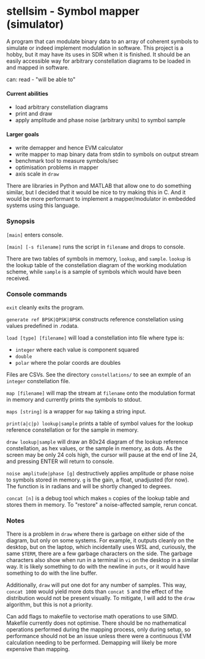 # stellsim - Symbol mapper (simulator)

A program that can modulate binary data to an array of coherent symbols 
to simulate or indeed implement modulation in software. This project is a
hobby, but it may have its uses in SDR when it is finished. It should be an
easily accessible way for arbitrary constellation diagrams to be loaded in
and mapped in software.

can: read - "will be able to"

#### Current abilities

- load arbitrary constellation diagrams
- print and draw
- apply amplitude and phase noise (arbitrary units) to symbol sample

#### Larger goals

- write demapper and hence EVM calculator
- write mapper to map binary data from stdin to symbols on output stream
- benchmark tool to measure symbols/sec
- optimisation problems in mapper
- axis scale in `draw`

There are libraries in Python and MATLAB that allow one to do something
similar, but I decided that it would be nice to try making this in C.
And it would be more performant to implement a mapper/modulator in embedded
systems using this language.

### Synopsis

`[main]` enters console.

`[main] [-s filename]` runs the script in `filename` and drops to console.

There are two tables of symbols in memory, `lookup`, and `sample`. `lookup`
is the lookup table of the constellation diagram of the working modulation
scheme, while `sample` is a sample of symbols which would have been received.

### Console commands

`exit` cleanly exits the program.

`generate ref BPSK|QPSK|8PSK` constructs reference constellation using values
predefined in .rodata.

`load [type] [filename]` will load a constellation into file where type is:

- `integer` where each value is component squared
- `double`
- `polar` where the polar coords are doubles

Files are CSVs. See the directory `constellations/` to see an exmple of an
`integer` constellation file.

`map [filename]` will map the stream at `filename` onto the modulation format
in memory and currently prints the symbols to stdout.

`maps [string]` is a wrapper for `map` taking a string input.

`print(a|c|p) lookup|sample` prints a table of symbol values for the lookup
reference constellation or for the sample in memory.

`draw lookup|sample` will draw an 80x24 diagram of the lookup reference
constellation, as hex values, or the sample in memory, as dots. As the
screen may be only 24 cols high, the cursor will pause at the end of line
24, and pressing ENTER will return to console.

`noise amplitude|phase [g]` destructively applies amplitude or phase noise to
symbols stored in memory. `g` is the gain, a float, unadjusted (for now).
The function is in radians and will be shortly changed to degrees.

`concat [n]` is a debug tool which makes `n` copies of the lookup table and 
stores them in memory. To "restore" a noise-affected sample, rerun concat.

### Notes

There is a problem in `draw` where there is garbage on either side of the
diagram, but only on some systems. For example, it outputs cleanly on the
desktop, but on the laptop, which incidentally uses WSL and, curiously, the
same `$TERM`, there are a few garbage characters on the side. The garbage
characters also show when run in a terminal in `vi` on the desktop in a
similar way. It is likely something to do with the newline in `puts`, or it
would have something to do with the line buffer.

Additionally, `draw` will put one dot for any number of samples. This way,
`concat 1000` would yield more dots than `concat 5` and the effect of the
distribution would not be present visually. To mitigate, I will add to the
`draw` algorithm, but this is not a priority.

Can add flags to makefile to vectorise math operations to use SIMD. 
Makefile currently does not optimise. There should be no mathematical
operations performed during the mapping process, only during setup, so
performance should not be an issue unless there were a continuous EVM
calculation needing to be performed. Demapping will likely be more expensive
than mapping.

